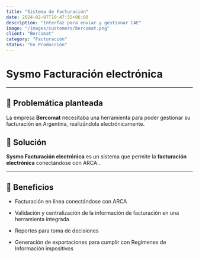 ```yaml
---
title: "Sistema de Facturación"
date: 2024-02-07T10:47:55+06:00
description: "Interfaz para enviar y gestionar CAE"
image: "/images/customers/bercomat.png"
client: "Bercomat"
category: "Facturación"
status: "En Producción"
---
```

# Sysmo Facturación electrónica

---

## 🎯 Problemática planteada

La empresa **Bercomat** necesitaba una herramienta para poder gestionar su facturación en Argentina, realizándola electrónicamente.

## 🎯 Solución

**Sysmo Facturación electrónica** es un sistema que permite la **facturación electrónica** conectándose con ARCA..

---

## 🧩 Beneficios

- Facturación en línea conectándose con ARCA

- Validación y centralización de la información de facturación en una herramienta integrada

- Reportes para toma de decisiones

- Generación de exportaciones para cumplir con Regímenes de Información impositivos

